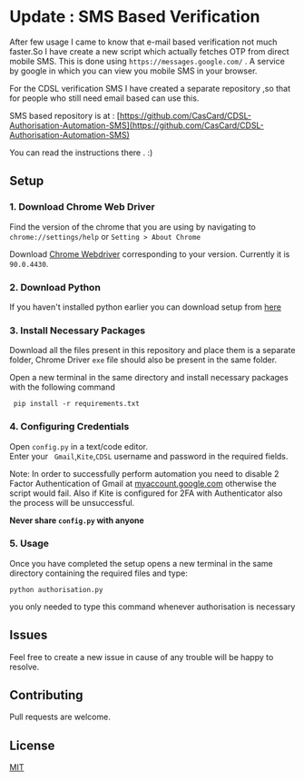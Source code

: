 # Update : SMS Based Verification

After few usage I came to know that e-mail based verification not much faster.So I have create a new script which actually fetches OTP from direct mobile SMS.
This is done using ```https://messages.google.com/``` . A service by google in which you can view you mobile SMS in your browser.

For the CDSL verification SMS I have created a separate repository ,so that for people who still need email based can use this.

SMS based repository is at : [https://github.com/CasCard/CDSL-Authorisation-Automation-SMS](https://github.com/CasCard/CDSL-Authorisation-Automation-SMS)

You can read the instructions there . :)

## Setup

### 1. Download Chrome Web Driver

Find the version of the chrome that you are using by navigating to ```chrome://settings/help``` or
```Setting > About Chrome```

Download [Chrome Webdriver](https://chromedriver.chromium.org/) corresponding to your version.
Currently it is ```90.0.4430```.

### 2. Download Python

If you haven't installed python earlier you can download setup from [here](https://www.python.org/downloads/)

### 3. Install Necessary Packages

Download all the files present in this repository and place them is a separate folder, Chrome Driver ```exe``` file should also be present in the same folder.

Open a new terminal in the same directory and install necessary packages with the following command

``` pip install -r requirements.txt```

### 4. Configuring Credentials

Open ```config.py``` in a text/code editor.\
Enter your ``` Gmail```,```Kite```,```CDSL``` username and password in the required fields.

Note: In order to successfully perform automation you need to disable 2 Factor Authentication of Gmail at [myaccount.google.com](https://myaccount.google.com/security) otherwise the script would fail.
Also if Kite is configured for 2FA with Authenticator also the process will be unsuccessful.

**Never share ```config.py``` with anyone**
   
### 5. Usage

Once you have completed the setup opens a new terminal in the same directory containing the required files and type:

```python authorisation.py```

you only needed to type this command whenever authorisation is necessary

## Issues
Feel free to create a new issue in cause of any trouble will be happy to resolve.

## Contributing
Pull requests are welcome.
## License
[MIT](https://choosealicense.com/licenses/mit/)
